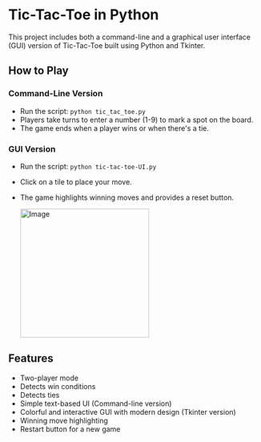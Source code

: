 # Tic-Tac-Toe in Python

This project includes both a command-line and a graphical user interface (GUI) version of Tic-Tac-Toe built using Python and Tkinter.

## How to Play
### Command-Line Version
- Run the script: `python tic_tac_toe.py`
- Players take turns to enter a number (1-9) to mark a spot on the board.
- The game ends when a player wins or when there's a tie.

### GUI Version
- Run the script: `python tic-tac-toe-UI.py`
- Click on a tile to place your move.
- The game highlights winning moves and provides a reset button.

  <img width="257" alt="Image" src="https://github.com/user-attachments/assets/f45183ac-b6a9-47ad-9d4a-d14e0391578a" />

## Features
- Two-player mode
- Detects win conditions
- Detects ties
- Simple text-based UI (Command-line version)
- Colorful and interactive GUI with modern design (Tkinter version)
- Winning move highlighting
- Restart button for a new game

